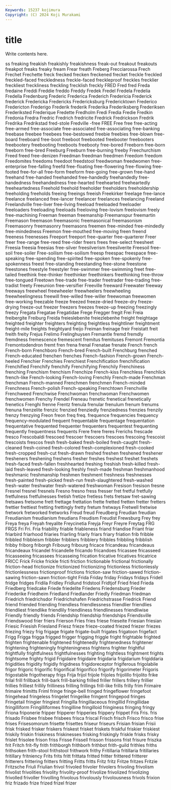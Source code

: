 ```yaml
---
Keywords: 15237 kojimura
Copyright: (C) 2024 Koji Murakami
---
```


# title

Write contents here.



ss freaking freakish freakishly freakishness freak-out freakout freakouts freakpot freaks
freaky fream Frear freath Freberg Frecciarossa Frech Frechet Frechette freck
frecked frecken freckened frecket freckle freckled freckled-faced freckledness freckle-faced freckleproof
freckles frecklier freckliest freckliness freckling frecklish freckly FRED Fred fred
Freda fredaine Freddi Freddie freddo Freddy Fredek Fredel Fredela Fredelia
Fredella Fredenburg Frederic Frederica Frederich Fredericia Frederick frederick Fredericka Fredericks
Fredericksburg Fredericktown Frederico Fredericton Frederigo Frederik frederik Frederika Frederiksberg Frederiksen
Frederiksted Frederique Fredette Fredholm Fredi Fredia Fredie Fredkin Fredonia Fredra
Fredric Fredrich fredricite Fredrick Fredrickson Fredrik Fredrika Fredrikstad fred-stole Fredville
-free FREE Free free free-acting free-armed free-associate free-associated free-associating free-banking
freebase freebee freebees free-bestowed freebie freebies free-blown free-board freeboard free-boot
freeboot freebooted freebooter freebooters freebootery freebooting freeboots freebooty free-bored Freeborn
free-born freeborn free-bred Freeburg Freeburn free-burning freeby Freechurchism Freed freed
free-denizen Freedman freedman freedmen Freedom freedom Freedomites freedoms freedoot freedstool
freedwoman freedwomen free-enterprise free-falling freefd free-floating free-flowering free-flowing free-footed free-for-all
free-form freeform free-going free-grown free-hand freehand free-handed freehanded free-handedly freehandedly
free-handedness freehandedness free-hearted freehearted freeheartedly freeheartedness Freehold freehold freeholder freeholders
freeholdership freeholding freeholds freeing freeings freeish Freekirker freelage free-lance freelance
freelanced free-lancer freelancer freelances freelancing Freeland Freelandville free-liver free-living freeload
freeloaded freeloader freeloaders freeloading freeloads freeloving free-lovism freelovism freely free-machining
Freeman freeman freemanship Freemanspur freemartin Freemason freemason freemasonic freemasonical freemasonism
Freemasonry freemasonry freemasons freemen free-minded free-mindedly free-mindedness Freemon free-mouthed free-moving
freen freend freeness freenesses Freeport freeport free-quarter free-quarterer Freer freer
free-range free-reed free-rider freers frees free-select freesheet Freesia freesia freesias
free-silver freesilverism freesilverite Freesoil free-soil free-soiler Free-soilism free-soilism freesp freespac
freespace free-speaking free-spending free-spirited free-spoken free-spokenly free-spokenness freest free-standing freestanding
free-stone freestone freestones freestyle freestyler free-swimmer free-swimming freet free-tailed freethink
free-thinker freethinker freethinkers freethinking free-throw free-tongued Freetown free-trade free-trader freetrader
free-trading free-tradist freety Freeunion free-versifier Freeville freeward Freewater freeway freeways
freewheel freewheeler freewheelers freewheeling freewheelingness freewill free-willed free-willer freewoman freewomen
free-working freezable freeze freezed freeze-dried freeze-dry freeze-drying freeze-out freezer freezers
freezes freeze-up freezing freezingly freezy Fregata Fregatae Fregatidae Frege Fregger
fregit Frei Freia freibergite Freiburg Freida freieslebenite freiezlebenhe freight freightage
freighted freighter freighters freighting freightless freightliner freightment freight-mile freights freightyard
freijo Freiman freinage freir Freistatt freit freith freity Frejus Frelimo
Frelinghuysen Fremantle fremd fremdly fremdness fremescence fremescent fremitus fremituses Fremont
Fremontia Fremontodendron fremt fren frena frenal Frenatae frenate French french
French-born Frenchboro French-bred French-built Frenchburg frenched French-educated frenchen frenches French-fashion
French-grown French-heeled Frenchier Frenchies Frenchiest Frenchification frenchification Frenchified Frenchify frenchify
Frenchifying Frenchily Frenchiness frenching Frenchism frenchism Frenchize French-kiss Frenchless Frenchlick
french-like French-looking French-loving Frenchly French-made Frenchman frenchman French-manned Frenchmen frenchmen
French-minded Frenchness French-polish French-speaking Frenchtown Frenchville Frenchweed Frenchwise Frenchwoman frenchwoman
Frenchwomen frenchwomen Frenchy Frendel Freneau frenetic frenetical frenetically frenetics Frenghi
frenne Frentz frenula frenular frenulum frenum frenums frenuna frenzelite frenzic
frenzied frenziedly frenziedness frenzies frenzily frenzy frenzying Freon freon freq
freq. frequence frequencies frequency frequency-modulated frequent frequentable frequentage frequentation frequentative
frequented frequenter frequenters frequentest frequenting frequently frequentness frequents Frere frere
freres Frerichs frescade fresco Frescobaldi frescoed frescoer frescoers frescoes frescoing
frescoist frescoists frescos fresh fresh-baked fresh-boiled fresh-caught fresh-cleaned fresh-coined fresh-colored
fresh-complexioned fresh-cooked fresh-cropped fresh-cut fresh-drawn freshed freshen freshened freshener fresheners
freshening freshens fresher freshes freshest freshet freshets fresh-faced fresh-fallen freshhearted
freshing freshish fresh-killed fresh-laid fresh-leaved fresh-looking freshly fresh-made freshman freshmanhood
freshmanic freshmanship freshmen freshment freshness freshnesses fresh-painted fresh-picked fresh-run fresh-slaughtered
fresh-washed fresh-water freshwater fresh-watered freshwoman Fresison fresison fresne Fresnel fresnel
fresnels Fresno fresno fress fresser fret fretful fretfully fretfulness fretfulnesses
fretish fretize fretless frets fretsaw fret-sawing fretsaws fretsome frett frettage
frettation frette fretted fretten fretter fretters frettier frettiest fretting frettingly
fretty fretum fretways Fretwell fretwise fretwork fretworked fretworks Freud freud
Freudberg Freudian freudian Freudianism freudianism freudians Freudism Freudist Frewsburg Frey
frey Freya freya Freyah freyalite Freycinetia Freyja Freyr Freyre Freytag
FRG FRGS Fri Fri. Fria friability friable friableness friand friandise
Friant friar friarbird friarhood friaries friarling friarly friars friary friation
frib fribble fribbled fribbleism fribbler fribblers fribblery fribbles fribbling fribblish
fribby friborg friborgh Fribourg fribourg fricace fricandeau fricandeaus fricandeaux fricandel
fricandelle fricando fricandoes fricassee fricasseed fricasseeing fricassees fricasseing frication fricative
fricatives fricatrice FRICC Frick Fricke frickle fricti friction frictionable frictional
frictionally friction-head frictionize frictionized frictionizing frictionless frictionlessly frictionlessness frictionproof frictions
friction-saw friction-sawed friction-sawing friction-sawn friction-tight Frida Friday friday Fridays fridays
Fridell fridge fridges Fridila Fridley Fridlund fridstool Fridtjof Fried fried
Frieda Friedberg friedcake Friede friedelite Friedens Friedensburg Frieder Friederike Friedheim
Friedland Friedlander Friedly Friedman friedman Friedrich friedrichsdor Friedrichshafen Friedrichstrasse Friedrick
Friend friend friended friending friendless friendlessness friendlier friendlies friendliest friendlike
friendlily friendliness friendlinesses friendliwise Friendly friendly friends Friendship friendship friendships
Friendsville Friendswood frier friers Frierson Fries fries friese frieseite Friesian
friesian Friesic Friesish Friesland Friesz frieze frieze-coated friezed friezer friezes
friezing friezy frig frigage frigate frigate-built frigates frigatoon frigefact Frigg
Frigga frigga frigged frigger frigging friggle fright frightable frighted frighten
frightenable frightened frightenedly frightenedness frightener frightening frighteningly frighteningness frightens frighter
frightful frightfully frightfulness frightfulnesses frighting frightless frightment frights frightsome frighty
frigid Frigidaire frigidaire frigidaria frigidarium frigiddaria frigidities frigidity frigidly frigidness
frigidoreceptor frigiferous frigolabile frigor frigoric frigorific frigorifical frigorifico frigorify frigorimeter
Frigoris frigostable frigotherapy frigs Frija frijol frijole frijoles frijolillo frijolito
frike frilal frill frillback frill-bark frill-barking frilled friller frillers frillery
frillier frillies frilliest frillily frilliness frilling frillings frill-like frills frilly
frim Frimaire frimaire frimitts Friml fringe fringe-bell fringed fringeflower fringefoot
fringehead fringeless fringelet fringelike fringent fringepod fringes Fringetail fringier fringiest
Fringilla fringillaceous fringillid Fringillidae fringilliform Fringilliformes fringilline fringilloid fringiness fringing
fringy Friona friponerie fripper fripperer fripperies frippery frippet Fris Fris.
fris frisado Frisbee frisbee frisbees frisca friscal Frisch frisch Frisco
frisco frise frises Frisesomorum frisette frisettes friseur friseurs Frisian frisian
Frisii frisk frisked frisker friskers friskest frisket friskets friskful friskier
friskiest friskily friskin friskiness friskinesses frisking friskingly friskle frisks frisky
frislet frisolee frison friss Frisse Frissell frisson frissons frist frisure
friszka frit Fritch frit-fly frith frithborgh frithborh frithbot frith-guild frithles
friths frithsoken frith-stool frithstool frithwork frithy Fritillaria fritillaria fritillaries fritillary
fritniency Frits frits fritt frittata fritted fritter frittered fritterer fritterers
frittering fritters fritting Fritts fritts Fritz fritz Fritze fritzes Fritzie
Fritzsche Friuli Friulian frivol frivoled frivoler frivolers frivoling frivolism frivolist
frivolities frivolity frivolity-proof frivolize frivolized frivolizing frivolled frivoller frivolling frivolous
frivolously frivolousness frivols frixion friz frizado frize frized frizel frizer
